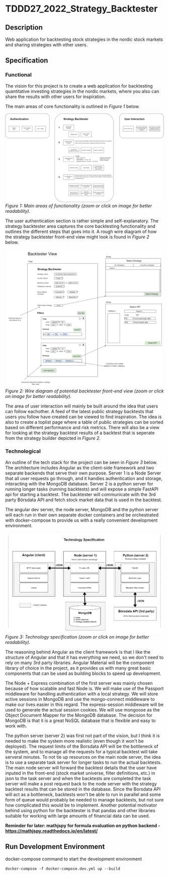# TDDD27_2022_Strategy_Backtester

## Description
Web application for backtesting stock strategies in the nordic stock markets and sharing strategies with other users.



## Specification
### Functional
The vision for this project is to create a web application for backtesting quantitative investing strategies in the nordic markets, where you also can share the results with other users for inspiration. 

The main areas of core functionality is outlined in *Figure 1* below. 

![alt text](/documents%20and%20diagrams/Functional%20Specification%20Diagram.png)
*Figure 1: Main areas of functionality (zoom or click on image for better readability).*

The user authentication section is rather simple and self-explanatory. The strategy backtester area captures the core backtesting functionality and outlines the different steps that goes into it. A rough wire diagram of how the strategy backtester front-end view might look is found in *Figure 2* below.

![alt text](/documents%20and%20diagrams/Backtester%20View.png)
*Figure 2: Wire diagram of potential backtester front-end view (zoom or click on image for better readability).*

The area of user interaction will mainly be built around the idea that users can follow eachother. A feed of the latest public strategy backtests that users you follow have created can be viewed to find inspiration. The idea is also to create a toplist page where a table of public strategies can be sorted based on different performance and risk metrics. There will also be a view for looking at the strategy backtest results of a backtest that is seperate from the strategy builder depicted in *Figure 2*.


### Technological
An outline of the tech stack for the project can be seen in *Figure 3* below. The architecture includes Angular as the client-side framework and two separate backends that serve their own purpose. Server 1 is a Node Server that all user requests go through, and it handles authentication and storage, interacting with the MongoDB database. Server 2 is a python server for running longer tasks (running backtests) and will expose a simple FastAPI api for starting a backtest. The backtester will communicate with the 3rd party Börsdata API and fetch stock market data that is used in the backtest.

The angular dev server, the node server, MongoDB and the python server will each run in their own separate docker containers and be orchestrated with docker-compose to provide us with a really convenient development environment. 

![alt text](/documents%20and%20diagrams/Tech%20Stack.png)
*Figure 3: Technology specification (zoom or click on image for better readability).*

The reasoning behind Angular as the client framework is that I like the structure of Angular and that it has everything we need, so we don't need to rely on many 3rd party libraries. Angular Material will be the component library of choice in the project, as it provides us with many great basic components that can be used as building blocks to speed up development.

The Node + Express combination of the first server was mainly chosen because of how scalable and fast Node is. We will make use of the Passport middleware for handling authentication with a local strategy. We will store active sessions in MongoDB and use the mongo-connect middleware to make our lives easier in this regard. The express-session middleware will be used to generate the actual session cookies. We will use mongoose as the Object Document Mapper for the MongoDB database. The decision for MongoDB is that it is a great NoSQL database that is flexible and easy to work with. 

The python server (server 2) was first not part of the vision, but I think it is needed to make the system more realistic (even though it won't be deployed). The request limits of the Borsdata API will be the bottleneck of the system, and to manage all the requests for a typical backtest will take serveral minutes. To not tie up resources on the main node server, the idea is to use a separate task server for longer tasks to run the actual backtests. The main node server will forward the backtest details that the user have inputed in the front-end (stock market universe, filter definitions, etc.) in json to the task server and when the backtests are completed the task server will make a post request back to the node server with the strategy backtest results that can be stored in the database. Since the Borsdata API will act as a bottleneck, backtests won't be able to run in parallel and some form of queue would probably be needed to manage backtests, but not sure how complicated this would be to implement. Another potential motivator behind using python for the backtester is that pandas and other libraries suitable for working with large amounts of financial data can be used.

**Reminder for later: mathjspy for formula evaluation on python backend - https://mathjspy.readthedocs.io/en/latest/**

## Run Development Environment
docker-compose command to start the development environment

```
docker-compose -f docker-compose.dev.yml up --build
```